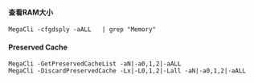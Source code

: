 
#### 查看RAM大小

```
MegaCli -cfgdsply -aALL   | grep "Memory"
```


#### Preserved Cache

```
MegaCli -GetPreservedCacheList -aN|-a0,1,2|-aALL
MegaCli -DiscardPreservedCache -Lx|-L0,1,2|-Lall -aN|-a0,1,2|-aALL
```
